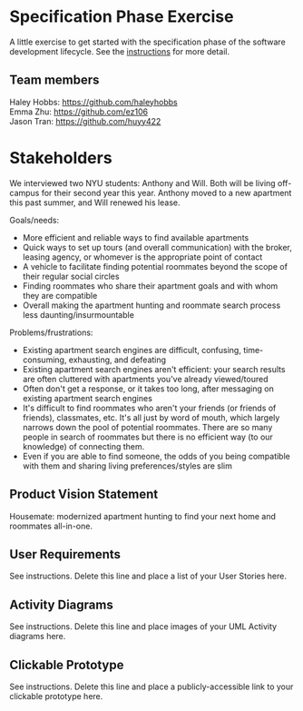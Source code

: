 # Specification Phase Exercise

A little exercise to get started with the specification phase of the software development lifecycle. See the [instructions](instructions.md) for more detail.

## Team members

Haley Hobbs: https://github.com/haleyhobbs \
Emma Zhu: https://github.com/ez106 \
Jason Tran: https://github.com/huyy422

# Stakeholders

We interviewed two NYU students: Anthony and Will. Both will be living off-campus for their second year this year. Anthony moved to a new apartment this past summer, and Will renewed his lease.

Goals/needs:
- More efficient and reliable ways to find available apartments
- Quick ways to set up tours (and overall communication) with the broker, leasing agency, or whomever is the appropriate point of contact
- A vehicle to facilitate finding potential roommates beyond the scope of their regular social circles
- Finding roommates who share their apartment goals and with whom they are compatible
- Overall making the apartment hunting and roommate search process less daunting/insurmountable

Problems/frustrations:
- Existing apartment search engines are difficult, confusing, time-consuming, exhausting, and defeating
- Existing apartment search engines aren't efficient: your search results are often cluttered with apartments you've already viewed/toured
- Often don't get a response, or it takes too long, after messaging on existing apartment search engines
- It's difficult to find roommates who aren't your friends (or friends of friends), classmates, etc. It's all just by word of mouth, which largely narrows down the pool of potential roommates. There are so many people in search of roommates but there is no efficient way (to our knowledge) of connecting them.
- Even if you are able to find someone, the odds of you being compatible with them and sharing living preferences/styles are slim

## Product Vision Statement

Housemate: modernized apartment hunting to find your next home and roommates all-in-one.

## User Requirements

See instructions. Delete this line and place a list of your User Stories here.

## Activity Diagrams

See instructions. Delete this line and place images of your UML Activity diagrams here.

## Clickable Prototype

See instructions. Delete this line and place a publicly-accessible link to your clickable prototype here.

